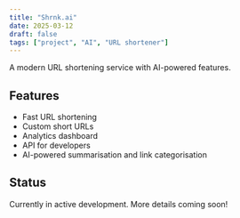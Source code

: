 ```yaml
---
title: "Shrnk.ai"
date: 2025-03-12
draft: false
tags: ["project", "AI", "URL shortener"]
---
```


A modern URL shortening service with AI-powered features.

## Features

- Fast URL shortening
- Custom short URLs
- Analytics dashboard
- API for developers
- AI-powered summarisation and link categorisation

## Status

Currently in active development. More details coming soon!